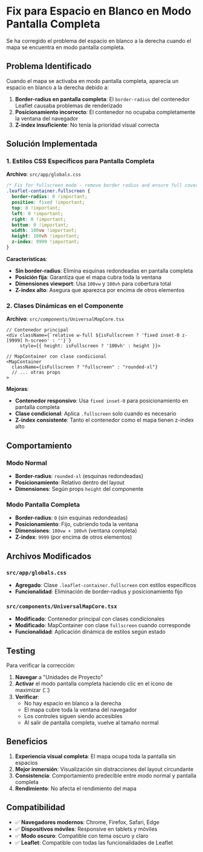 # Fix para Espacio en Blanco en Modo Pantalla Completa

Se ha corregido el problema del espacio en blanco a la derecha cuando el mapa se encuentra en modo pantalla completa.

## Problema Identificado

Cuando el mapa se activaba en modo pantalla completa, aparecía un espacio en blanco a la derecha debido a:

1. **Border-radius en pantalla completa**: El `border-radius` del contenedor Leaflet causaba problemas de renderizado
2. **Posicionamiento incorrecto**: El contenedor no ocupaba completamente la ventana del navegador
3. **Z-index insuficiente**: No tenía la prioridad visual correcta

## Solución Implementada

### 1. Estilos CSS Específicos para Pantalla Completa

**Archivo**: `src/app/globals.css`

```css
/* Fix for fullscreen mode - remove border radius and ensure full coverage */
.leaflet-container.fullscreen {
  border-radius: 0 !important;
  position: fixed !important;
  top: 0 !important;
  left: 0 !important;
  right: 0 !important;
  bottom: 0 !important;
  width: 100vw !important;
  height: 100vh !important;
  z-index: 9999 !important;
}
```

**Características**:

- **Sin border-radius**: Elimina esquinas redondeadas en pantalla completa
- **Posición fija**: Garantiza que el mapa cubra toda la ventana
- **Dimensiones viewport**: Usa `100vw` y `100vh` para cobertura total
- **Z-index alto**: Asegura que aparezca por encima de otros elementos

### 2. Clases Dinámicas en el Componente

**Archivo**: `src/components/UniversalMapCore.tsx`

```tsx
// Contenedor principal
<div className={`relative w-full ${isFullscreen ? 'fixed inset-0 z-[9999] h-screen' : ''}`}
     style={{ height: isFullscreen ? '100vh' : height }}>

// MapContainer con clase condicional
<MapContainer
  className={isFullscreen ? "fullscreen" : "rounded-xl"}
  // ... otras props
>
```

**Mejoras**:

- **Contenedor responsivo**: Usa `fixed inset-0` para posicionamiento en pantalla completa
- **Clase condicional**: Aplica `.fullscreen` solo cuando es necesario
- **Z-index consistente**: Tanto el contenedor como el mapa tienen z-index alto

## Comportamiento

### Modo Normal

- **Border-radius**: `rounded-xl` (esquinas redondeadas)
- **Posicionamiento**: Relativo dentro del layout
- **Dimensiones**: Según props `height` del componente

### Modo Pantalla Completa

- **Border-radius**: `0` (sin esquinas redondeadas)
- **Posicionamiento**: Fijo, cubriendo toda la ventana
- **Dimensiones**: `100vw × 100vh` (ventana completa)
- **Z-index**: `9999` (por encima de otros elementos)

## Archivos Modificados

### `src/app/globals.css`

- **Agregado**: Clase `.leaflet-container.fullscreen` con estilos específicos
- **Funcionalidad**: Eliminación de border-radius y posicionamiento fijo

### `src/components/UniversalMapCore.tsx`

- **Modificado**: Contenedor principal con clases condicionales
- **Modificado**: MapContainer con clase `fullscreen` cuando corresponde
- **Funcionalidad**: Aplicación dinámica de estilos según estado

## Testing

Para verificar la corrección:

1. **Navegar** a "Unidades de Proyecto"
2. **Activar** el modo pantalla completa haciendo clic en el ícono de maximizar (⛶)
3. **Verificar**:
   - No hay espacio en blanco a la derecha
   - El mapa cubre toda la ventana del navegador
   - Los controles siguen siendo accesibles
   - Al salir de pantalla completa, vuelve al tamaño normal

## Beneficios

1. **Experiencia visual completa**: El mapa ocupa toda la pantalla sin espacios
2. **Mejor inmersión**: Visualización sin distracciones del layout circundante
3. **Consistencia**: Comportamiento predecible entre modo normal y pantalla completa
4. **Rendimiento**: No afecta el rendimiento del mapa

## Compatibilidad

- ✅ **Navegadores modernos**: Chrome, Firefox, Safari, Edge
- ✅ **Dispositivos móviles**: Responsive en tablets y móviles
- ✅ **Modo oscuro**: Compatible con tema oscuro y claro
- ✅ **Leaflet**: Compatible con todas las funcionalidades de Leaflet

